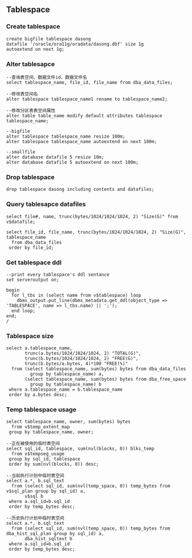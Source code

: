 ## Tablespace

### Create tablespace

	create bigfile tablespace dasong
	datafile '/oracle/ora11g/oradata/dasong.dbf' size 1g
	autoextend on next 1g;


### Alter tablesapce

	--查询表空间、数据文件id、数据文件名
	select tablespace_name, file_id, file_name from dba_data_files;
	
	--修改表空间名
	alter tablespace tablespace_name1 rename to tablespace_name2;
	
	--修改分区表表空间属性
	alter table table_name modify default attributes tablespace tablespace_name;
	
	--bigfile
	alter tablespace tablespace_name resize 100m;
	alter tablespace tablespace_name autoextend on next 100m;
	
	--smallfile
	alter database datafile 5 resize 10m;
	alter database datafile 5 autoextend on next 100m;

### Drop tablespace

	drop tablespace dasong including contents and datafiles;


### Query tablesapce datafiles

	select file#, name, trunc(bytes/1024/1024/1024, 2) "Size(G)" from v$datafile;
	
	select file_id, file_name, trunc(bytes/1024/1024/1024, 2) "Size(G)", tablespace_name
	  from dba_data_files
	 order by file_id;


### Get tablespace ddl

	--print every tablespace's ddl sentance
	set serveroutput on;
	
	begin
	  for l_tbs in (select name from v$tablespace) loop
	    dbms_output.put_line(dbms_metadata.get_ddl(object_type => 'TABLESPACE', name => l_tbs.name) || ';');
	  end loop;
	end;
	/


### Tablespace size

	select a.tablespace_name,
	       trunc(a.bytes/1024/1024/1024, 2) "TOTAL(G)",
	       trunc(b.bytes/1024/1024/1024, 2) "FREE(G)",
	       trunc(b.bytes/a.bytes, 4)*100 "FREE(%)"
	  from (select tablespace_name, sum(bytes) bytes from dba_data_files
	         group by tablespace_name) a,
	       (select tablespace_name, sum(bytes) bytes from dba_free_space
	         group by tablespace_name) b
	 where a.tablespace_name = b.tablespace_name
	 order by a.bytes desc;


### Temp tablespace usage

	select tablespace_name, owner, sum(bytes) bytes
	  from v$temp_extent_map
	 group by tablespace_name, owner;
	
	--正在被使用的临时表空间
	select sql_id, tablespace, sum(nvl(blocks, 0)) blks_temp
	  from v$tempseg_usage
	 group by sql_id, tablespace
	 order by sum(nvl(blocks, 0)) desc;
	
	--当前执行计划中临时表空间
	select a.*, b.sql_text
	  from (select sql_id, sum(nvl(temp_space, 0)) temp_bytes from v$sql_plan group by sql_id) a,
	       v$sql b
	 where a.sql_id=b.sql_id
	 order by temp_bytes desc;
	
	--历史执行计划中临时表空间
	select a.*, b.sql_text
	  from (select sql_id, sum(nvl(temp_space, 0)) temp_bytes from dba_hist_sql_plan group by sql_id) a,
	       dba_hist_sqltext b
	 where a.sql_id=b.sql_id
	 order by temp_bytes desc;
